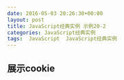 ```yaml
---
date: 2016-05-03 20:26:30+00:00
layout: post
title: JavaScript经典实例 示例20-2
categories: JavaScript经典实例
tags:  JavaScript  JavaScript经典实例
---
```

展示cookie
----------------

<html dir="ltr" lang="en-US">
    <head>
        <title>Persisting via Cookies</title>
        <style>
            div
            {
                margin: 5px;
            }
            
        </style>
        <script>
            
            // 如果cookie可用
            window.onload = function() {
                if (navigator.cookieEnabled) {
                    document.getElementById('set').onclick = setCookie;
                    document.getElementById('get').onclick = readCookie;
                    document.getElementById('erase').onclick = eraseCookie;
                }
            
            }
            
            
            // 将cookie过期日期设置为2010年
            function setCookie() {
                
                var cookie = document.getElementById('cookie').value,
                    value = document.getElementById('value').value,
                    futureDate = new Date();
                    
                futureDate.setDate(futureDate.getDate() + 10);
                
                var tmp = cookie + '=' + encodeURI(value) + '; expires=' + futureDate.toGMTString() + '; path=/';
                
                document.cookie = tmp;
                alert(tmp);
            }
            
            // 每个cookie用分号隔开
            function readCookie() {
                
                var key = document.getElementById('cookie').value,
                    cookie = document.cookie,
                    first = cookie.indexOf(key + '=');
                
                // cookie存在
                if (first >= 0) {
                    var str = cookie.substring(first,cookie.length),
                        last = str.indexOf(';');
                
                    // 如果是cookie的末尾
                    if (last < 0) {
                        last = str.length;
                    }
                    
                    // 获取cookie值
                    str = str.substring(0,last).split('=');
                    alert(decodeURI(str[1]));
                } else {
                    alert('none found');
                }
                
            }
            
            // 将cookie日期设置为过去以擦除它
            function eraseCookie() {
            
                var key = document.getElementById('cookie').value,
                    cookieDate = new Date();
                    
                cookieDate.setDate(cookieDate.getDate() - 10);
                document.cookie = key + '= ; expires=' + cookieDate.toGMTString() + '; path=/';
            }
        </script>
    </head>
    <body>
        <form>
            <label for="cookie"> Enter cookie:</label> <input type="text" id="cookie" /> <br />
            <label for="value">Cookie Value:</label> <input type="text" id="value" /><br />
        </form>
        <div>
            <button id="set">Set Cookie</button>
            <button id="get">Get Cookie</button>
            <button id="erase">Erase Cookie</button>
        </div>
    </body>
</html>

源码如下：

{% highlight html linenos %}
<!DOCTYPE html>
<html dir="ltr" lang="en-US">
    <head>
        <title>Persisting via Cookies</title>
        <style>
            div
            {
                margin: 5px;
            }
            
        </style>
        <script>
            
            // 如果cookie可用
            window.onload = function() {
                if (navigator.cookieEnabled) {
                    document.getElementById('set').onclick = setCookie;
                    document.getElementById('get').onclick = readCookie;
                    document.getElementById('erase').onclick = eraseCookie;
                }
            
            }
            
            
            // 将cookie过期日期设置为2010年
            function setCookie() {
                
                var cookie = document.getElementById('cookie').value,
                    value = document.getElementById('value').value,
                    futureDate = new Date();
                    
                futureDate.setDate(futureDate.getDate() + 10);
                
                var tmp = cookie + '=' + encodeURI(value) + '; expires=' + futureDate.toGMTString() + '; path=/';
                
                document.cookie = tmp;
                alert(tmp);
            }
            
            // 每个cookie用分号隔开
            function readCookie() {
                
                var key = document.getElementById('cookie').value,
                    cookie = document.cookie,
                    first = cookie.indexOf(key + '=');
                
                // cookie存在
                if (first >= 0) {
                    var str = cookie.substring(first,cookie.length),
                        last = str.indexOf(';');
                
                    // 如果是cookie的末尾
                    if (last < 0) {
                        last = str.length;
                    }
                    
                    // 获取cookie值
                    str = str.substring(0,last).split('=');
                    alert(decodeURI(str[1]));
                } else {
                    alert('none found');
                }
                
            }
            
            // 将cookie日期设置为过去以擦除它
            function eraseCookie() {
            
                var key = document.getElementById('cookie').value,
                    cookieDate = new Date();
                    
                cookieDate.setDate(cookieDate.getDate() - 10);
                document.cookie = key + '= ; expires=' + cookieDate.toGMTString() + '; path=/';
            }
        </script>
    </head>
    <body>
        <form>
            <label for="cookie"> Enter cookie:</label> <input type="text" id="cookie" /> <br />
            <label for="value">Cookie Value:</label> <input type="text" id="value" /><br />
        </form>
        <div>
            <button id="set">Set Cookie</button>
            <button id="get">Get Cookie</button>
            <button id="erase">Erase Cookie</button>
        </div>
    </body>
</html>
{% endhighlight %}
